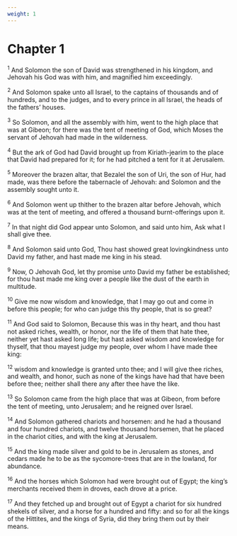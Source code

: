 ```yaml
---
weight: 1
---
```


# Chapter 1

<sup>1</sup> And Solomon the son of David was strengthened in his kingdom, and Jehovah his God was with him, and magnified him exceedingly. 

<sup>2</sup> And Solomon spake unto all Israel, to the captains of thousands and of hundreds, and to the judges, and to every prince in all Israel, the heads of the fathers’ houses. 

<sup>3</sup> So Solomon, and all the assembly with him, went to the high place that was at Gibeon; for there was the tent of meeting of God, which Moses the servant of Jehovah had made in the wilderness. 

<sup>4</sup> But the ark of God had David brought up from Kiriath-jearim to the place that David had prepared for it; for he had pitched a tent for it at Jerusalem. 

<sup>5</sup> Moreover the brazen altar, that Bezalel the son of Uri, the son of Hur, had made, was there before the tabernacle of Jehovah: and Solomon and the assembly sought unto it. 

<sup>6</sup> And Solomon went up thither to the brazen altar before Jehovah, which was at the tent of meeting, and offered a thousand burnt-offerings upon it. 

<sup>7</sup> In that night did God appear unto Solomon, and said unto him, Ask what I shall give thee. 

<sup>8</sup> And Solomon said unto God, Thou hast showed great lovingkindness unto David my father, and hast made me king in his stead. 

<sup>9</sup> Now, O Jehovah God, let thy promise unto David my father be established; for thou hast made me king over a people like the dust of the earth in multitude. 

<sup>10</sup> Give me now wisdom and knowledge, that I may go out and come in before this people; for who can judge this thy people, that is so great? 

<sup>11</sup> And God said to Solomon, Because this was in thy heart, and thou hast not asked riches, wealth, or honor, nor the life of them that hate thee, neither yet hast asked long life; but hast asked wisdom and knowledge for thyself, that thou mayest judge my people, over whom I have made thee king: 

<sup>12</sup> wisdom and knowledge is granted unto thee; and I will give thee riches, and wealth, and honor, such as none of the kings have had that have been before thee; neither shall there any after thee have the like. 

<sup>13</sup> So Solomon came from the high place that was at Gibeon, from before the tent of meeting, unto Jerusalem; and he reigned over Israel. 

<sup>14</sup> And Solomon gathered chariots and horsemen: and he had a thousand and four hundred chariots, and twelve thousand horsemen, that he placed in the chariot cities, and with the king at Jerusalem. 

<sup>15</sup> And the king made silver and gold to be in Jerusalem as stones, and cedars made he to be as the sycomore-trees that are in the lowland, for abundance. 

<sup>16</sup> And the horses which Solomon had were brought out of Egypt; the king’s merchants received them in droves, each drove at a price. 

<sup>17</sup> And they fetched up and brought out of Egypt a chariot for six hundred shekels of silver, and a horse for a hundred and fifty: and so for all the kings of the Hittites, and the kings of Syria, did they bring them out by their means. 


